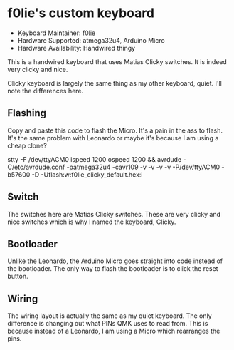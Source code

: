 # f0lie's custom keyboard

* Keyboard Maintainer: [f0lie](https://github.com/f0lie)
* Hardware Supported: atmega32u4, Arduino Micro
* Hardware Availability: Handwired thingy

This is a handwired keyboard that uses Matias Clicky switches. It is indeed very clicky and nice.

Clicky keyboard is largely the same thing as my other keyboard, quiet. I'll note the differences here.

## Flashing

Copy and paste this code to flash the Micro. It's a pain in the ass to flash. It's the same problem with Leonardo or maybe it's because I am using a cheap clone?

stty -F /dev/ttyACM0 ispeed 1200 ospeed 1200 && avrdude -C/etc/avrdude.conf -patmega32u4 -cavr109 -v -v -v -v -P/dev/ttyACM0 -b57600 -D -Uflash:w:f0lie_clicky_default.hex:i

## Switch

The switches here are Matias Clicky switches. These are very clicky and nice switches which is why I named the keyboard, Clicky.

## Bootloader

Unlike the Leonardo, the Arduino Micro goes straight into code instead of the bootloader. The only way to flash the bootloader is to click the reset button.

## Wiring

The wiring layout is actually the same as my quiet keyboard. The only difference is changing out what PINs QMK uses to read from. This is because instead of a Leonardo, I am using a Micro which rearranges the pins.